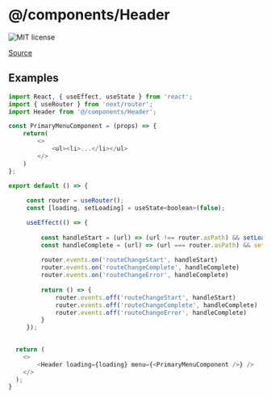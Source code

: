 # @/components/Header

![MIT license](https://badgen.now.sh/badge/license/MIT)

[Source](https://github.com/xizon/fullstack-nextjs-app-template/tree/main/src/components/Header)


## Examples

```js
import React, { useEffect, useState } from 'react';
import { useRouter } from 'next/router';
import Header from '@/components/Header';

const PrimaryMenuComponent = (props) => {
    return(
        <>
            <ul><li>...</li></ul>
        </>
    )
};

export default () => {
    
     const router = useRouter();
     const [loading, setLoading] = useState<boolean>(false);

     useEffect(() => {
 
         const handleStart = (url) => (url !== router.asPath) && setLoading(true);
         const handleComplete = (url) => (url === router.asPath) && setTimeout(() => { setLoading(false) }, 2000);
 
         router.events.on('routeChangeStart', handleStart)
         router.events.on('routeChangeComplete', handleComplete)
         router.events.on('routeChangeError', handleComplete)
 
         return () => {
             router.events.off('routeChangeStart', handleStart)
             router.events.off('routeChangeComplete', handleComplete)
             router.events.off('routeChangeError', handleComplete)
         }
     });
 

  return (
    <>
		<Header loading={loading} menu={<PrimaryMenuComponent />} />
    </>
  );
}

```
